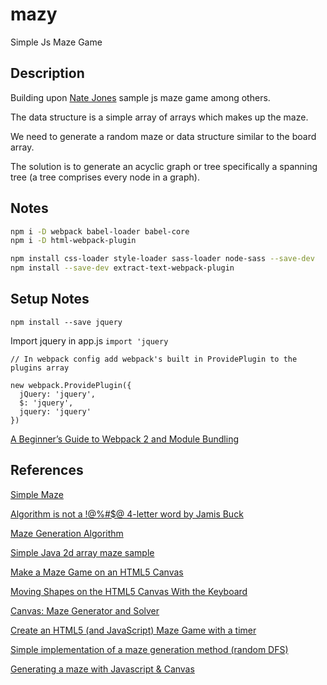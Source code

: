 # mazy

Simple Js Maze Game

## Description

Building upon [Nate Jones](http://jsfiddle.net/n8j1s/4y22135r/) sample js maze game among others.

The data structure is a simple array of arrays which makes up the maze.

We need to generate a random maze or data structure similar to the board array.

The solution is to generate an acyclic graph or tree specifically a spanning tree (a tree comprises every node in a graph).

## Notes

```bash
npm i -D webpack babel-loader babel-core
npm i -D html-webpack-plugin

npm install css-loader style-loader sass-loader node-sass --save-dev
npm install --save-dev extract-text-webpack-plugin
```

## Setup Notes

```
npm install --save jquery
```

Import jquery in app.js `import 'jquery`

```
// In webpack config add webpack's built in ProvidePlugin to the plugins array

new webpack.ProvidePlugin({
  jQuery: 'jquery',
  $: 'jquery',
  jquery: 'jquery'
})
```

[A Beginner’s Guide to Webpack 2 and Module Bundling](https://www.sitepoint.com/beginners-guide-to-webpack-2-and-module-bundling/)

## References

[Simple Maze](http://jsfiddle.net/n8j1s/4y22135r/)

[Algorithm is not a !@%#$@ 4-letter word by Jamis Buck](http://www.jamisbuck.org/presentations/rubyconf2011/index.html)

[Maze Generation Algorithm](https://rosettacode.org/wiki/Maze_generation#JavaScript)

[Simple Java 2d array maze sample](https://stackoverflow.com/questions/21815839/simple-java-2d-array-maze-sample)

[Make a Maze Game on an HTML5 Canvas](https://html5.litten.com/make-a-maze-game-on-an-html5-canvas/)

[Moving Shapes on the HTML5 Canvas With the Keyboard](https://html5.litten.com/moving-shapes-on-the-html5-canvas-with-the-keyboard/)

[Canvas: Maze Generator and Solver](https://codepen.io/ada-lovecraft/pen/osHcf)

[Create an HTML5 (and JavaScript) Maze Game with a timer](https://www.codeproject.com/articles/577080/create-an-html5-and-javascript-maze-game-with-a-ti)

[Simple implementation of a maze generation method (random DFS)](https://stackoverflow.com/questions/36592057/simple-implementation-of-a-maze-generation-method-random-dfs?noredirect=1&lq=1)

[Generating a maze with Javascript & Canvas](https://stackoverflow.com/questions/37625952/generating-a-maze-with-javascript-canvas)

